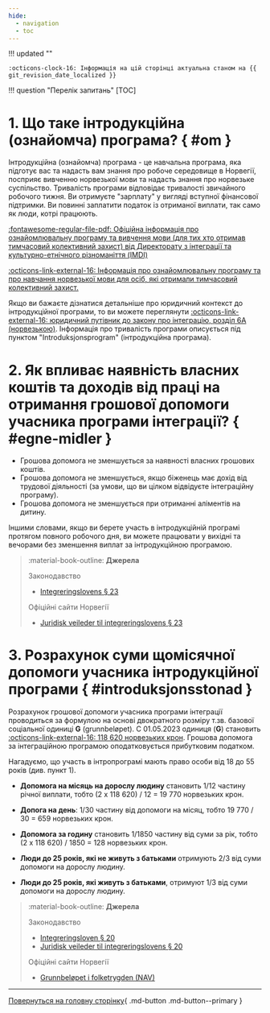```yaml
---
hide:
  - navigation
  - toc
---
```


!!! updated ""

    :octicons-clock-16: Інформація на цій сторінці актуальна станом на {{ git_revision_date_localized }}

!!! question "Перелік запитань"
    [TOC]

# 1. Що таке інтродукційна (ознайомча) програма? { #om }
Інтродукційна (ознайомча) програма - це навчальна програма, яка підготує вас та надасть вам знання про робоче середовище в Норвегії, посприяє вивченню норвезької мови та надасть знання про норвезьке суспільство. Тривалість програми відповідає тривалості звичайного робочого тижня. Ви отримуєте "зарплату" у вигляді вступної фінансової підтримки. Ви повинні заплатити податок із отриманої виплати, так само як люди, котрі працюють.

[:fontawesome-regular-file-pdf: Офіційна інформація про ознайомлювальну програму та вивчення мови (для тих хто отримав тимчасовий колективний захист) від Директорату з інтеграції та культурно-етнічного різноманіття (IMDI)](https://www.imdi.no/globalassets/dokumenter/informasjon-om-introduksjonsprogram-og-sprakopplaring-for-personer-med-kollektiv-beskyttelse/informasjon-om-introduksjonsprogram-og-sprakopplaring-for-deg-med-midlertidig-kollektiv-beskyttelse-ukrainsk.pdf)

[:octicons-link-external-16: Інформація про ознайомлювальну програму та про навчання норвезької мови для осіб, які отримали тимчасовий колективний захист.](https://www.nyinorge.no/uk/introduction-programme/)

Якщо ви бажаєте дізнатися детальніше про юридичний контекст до інтродукційної програми, то ви можете переглянути [:octicons-link-external-16: юридичний путівник до закону про інтеграцію, розділ 6А (норвезькою)](https://www.imdi.no/kvalifisering/regelverk/juridisk-veileder-til-integreringslovens-midlertidige-kapittel-6a/). Інформація про тривалість програми описується під пунктом "Introduksjonsprogram" (інтродукційна програма).


# 2. Як впливає наявність власних коштів та доходів від праці на отримання грошової допомоги учасника програми інтеграції? { #egne-midler }

- Грошова допомога не зменшується за наявності власних грошових коштів.
- Грошова допомога не зменшується, якщо біженець має дохід від трудової діяльності (за умови, що ви цілком відвідуєте інтеграційну програму).
- Грошова допомога не зменшується при отриманні аліментів на дитину.

Іншими словами, якщо ви берете участь в інтродукційній програмі протягом повного робочого дня, ви можете працювати у вихідні та вечорами без зменшення виплат за інтродукційною програмою.

> :material-book-outline: __Джерела__
>
> Законодавство
>
> - [Integreringslovens § 23](https://lovdata.no/lov/2020-11-06-127/§23)
> 
> Офіційні сайти Норвегії
> 
> - [Juridisk veileder til integreringslovens § 23](https://www.imdi.no/kvalifisering/regelverk/juridisk-veileder-til-integreringsloven/kapittel-5-introduksjonsstonad/)

# 3. Розрахунок суми щомісячної допомоги учасника інтродукційної програми { #introduksjonsstonad }
Розрахунок грошової допомоги учасника програми інтеграції проводиться за формулою на основі двократного розміру т.зв. базової соціальної одиниці __G__ (grunnbeløpet). C 01.05.2023 одиниця (__G__) становить [:octicons-link-external-16: 118 620 норвезьких крон](https://www.nav.no/grunnbelopet). Грошова допомога за інтеграційною програмою оподатковується прибутковим податком.

Нагадуємо, що участь в інтропрограмі мають право особи від 18 до 55 років (див. пункт 1).

- __Допомога на місяць на дорослу людину__ становить 1/12 частину річної виплати, тобто (2 х 118 620) / 12 = 19 770 норвезьких крон.

- __Допога на день__: 1/30 частину від допомоги на місяц, тобто 19 770 / 30 = 659 норвезьких крон.

- __Допомога за годину__ становить 1/1850 частину від суми за рік, тобто (2 х 118 620) / 1850 = 128 норвезьких крон.

- __Люди до 25 років, які не живуть з батьками__ отримують 2/3 від суми допомоги на дорослу людину.

- __Люди до 25 років, які  живуть з батьками__, отримуют 1/3 від суми допомоги на дорослу людину.

> :material-book-outline: __Джерела__
>
> Законодавство
> 
> - [Integreringsloven § 20](https://lovdata.no/lov/2020-11-06-127/§20)
> - [Juridisk veileder til integreringslovens § 20](https://www.imdi.no/kvalifisering/regelverk/juridisk-veileder-til-integreringsloven/kapittel-5-introduksjonsstonad/)
> 
> Офіційні сайти Норвегії
> 
> - [Grunnbeløpet i folketrygden (NAV)](https://www.nav.no/grunnbelopet)

---

[Повернуться на головну сторінку](index.md){ .md-button .md-button--primary }
